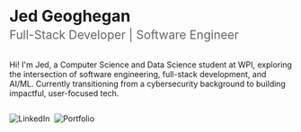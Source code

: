 <div align="left">
  <h1 style="border: none; margin: 0; padding: 0;">Jed Geoghegan</h1>
  <p style="font-size: 1.5em; color: #666; margin: 0.2em 0 1.5em 0;">Full-Stack Developer | Software Engineer</p>
</div>

Hi! I'm Jed, a Computer Science and Data Science student at WPI, exploring the intersection of software engineering, full-stack development, and AI/ML. Currently transitioning from a cybersecurity background to building impactful, user-focused tech.

<div style="margin: 2em 0; display: flex; gap: 8px;">
  <a href="https://www.linkedin.com/in/jed-geoghegan/" style="text-decoration: none;">
    <img src="https://img.shields.io/badge/LinkedIn-0077B5?style=for-the-badge&logo=linkedin&logoColor=white" alt="LinkedIn" />
  </a>
  <a href="https://jedgeoghegan.com/" style="text-decoration: none;">
    <img src="https://img.shields.io/badge/Portfolio-255E63?style=for-the-badge&logo=&logoColor=white" alt="Portfolio" />
  </a>
</div>

